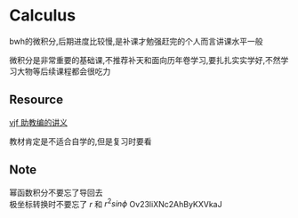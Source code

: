 # Calculus
bwh的微积分,后期进度比较慢,是补课才勉强赶完的个人而言讲课水平一般

微积分是非常重要的基础课,不推荐补天和面向历年卷学习,要扎扎实实学好,不然学习大物等后续课程都会很吃力

## Resource
[vjf 助教编的讲义](https://www.cc98.org/topic/5908471) 

教材肯定是不适合自学的,但是复习时要看
## Note
幂函数积分不要忘了导回去  
极坐标转换时不要忘了 $r$ 和 $r^{2}sin\phi$
Ov23liXNc2AhByKXVkaJ